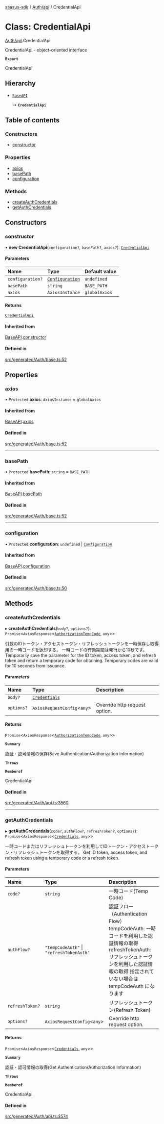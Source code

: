 [saasus-sdk](../README.md) / [Auth/api](../modules/Auth_api.md) / CredentialApi

# Class: CredentialApi

[Auth/api](../modules/Auth_api.md).CredentialApi

CredentialApi - object-oriented interface

**`Export`**

CredentialApi

## Hierarchy

- [`BaseAPI`](Auth_base.BaseAPI.md)

  ↳ **`CredentialApi`**

## Table of contents

### Constructors

- [constructor](Auth_api.CredentialApi.md#constructor)

### Properties

- [axios](Auth_api.CredentialApi.md#axios)
- [basePath](Auth_api.CredentialApi.md#basepath)
- [configuration](Auth_api.CredentialApi.md#configuration)

### Methods

- [createAuthCredentials](Auth_api.CredentialApi.md#createauthcredentials)
- [getAuthCredentials](Auth_api.CredentialApi.md#getauthcredentials)

## Constructors

### constructor

• **new CredentialApi**(`configuration?`, `basePath?`, `axios?`): [`CredentialApi`](Auth_api.CredentialApi.md)

#### Parameters

| Name | Type | Default value |
| :------ | :------ | :------ |
| `configuration?` | [`Configuration`](Auth_configuration.Configuration.md) | `undefined` |
| `basePath` | `string` | `BASE_PATH` |
| `axios` | `AxiosInstance` | `globalAxios` |

#### Returns

[`CredentialApi`](Auth_api.CredentialApi.md)

#### Inherited from

[BaseAPI](Auth_base.BaseAPI.md).[constructor](Auth_base.BaseAPI.md#constructor)

#### Defined in

[src/generated/Auth/base.ts:52](https://github.com/saasus-platform/saasus-sdk-javascript/blob/55abc15/src/generated/Auth/base.ts#L52)

## Properties

### axios

• `Protected` **axios**: `AxiosInstance` = `globalAxios`

#### Inherited from

[BaseAPI](Auth_base.BaseAPI.md).[axios](Auth_base.BaseAPI.md#axios)

#### Defined in

[src/generated/Auth/base.ts:52](https://github.com/saasus-platform/saasus-sdk-javascript/blob/55abc15/src/generated/Auth/base.ts#L52)

___

### basePath

• `Protected` **basePath**: `string` = `BASE_PATH`

#### Inherited from

[BaseAPI](Auth_base.BaseAPI.md).[basePath](Auth_base.BaseAPI.md#basepath)

#### Defined in

[src/generated/Auth/base.ts:52](https://github.com/saasus-platform/saasus-sdk-javascript/blob/55abc15/src/generated/Auth/base.ts#L52)

___

### configuration

• `Protected` **configuration**: `undefined` \| [`Configuration`](Auth_configuration.Configuration.md)

#### Inherited from

[BaseAPI](Auth_base.BaseAPI.md).[configuration](Auth_base.BaseAPI.md#configuration)

#### Defined in

[src/generated/Auth/base.ts:50](https://github.com/saasus-platform/saasus-sdk-javascript/blob/55abc15/src/generated/Auth/base.ts#L50)

## Methods

### createAuthCredentials

▸ **createAuthCredentials**(`body?`, `options?`): `Promise`\<`AxiosResponse`\<[`AuthorizationTempCode`](../interfaces/Auth_api.AuthorizationTempCode.md), `any`\>\>

引数のIDトークン・アクセストークン・リフレッシュトークンを一時保存し取得用の一時コードを返却する。 一時コードの有効期間は発行から10秒です。  Temporarily save the parameter for the ID token, access token, and refresh token and return a temporary code for obtaining. Temporary codes are valid for 10 seconds from issuance.

#### Parameters

| Name | Type | Description |
| :------ | :------ | :------ |
| `body?` | [`Credentials`](../interfaces/Auth_api.Credentials.md) |  |
| `options?` | `AxiosRequestConfig`\<`any`\> | Override http request option. |

#### Returns

`Promise`\<`AxiosResponse`\<[`AuthorizationTempCode`](../interfaces/Auth_api.AuthorizationTempCode.md), `any`\>\>

**`Summary`**

認証・認可情報の保存(Save Authentication/Authorization Information)

**`Throws`**

**`Memberof`**

CredentialApi

#### Defined in

[src/generated/Auth/api.ts:3560](https://github.com/saasus-platform/saasus-sdk-javascript/blob/55abc15/src/generated/Auth/api.ts#L3560)

___

### getAuthCredentials

▸ **getAuthCredentials**(`code?`, `authFlow?`, `refreshToken?`, `options?`): `Promise`\<`AxiosResponse`\<[`Credentials`](../interfaces/Auth_api.Credentials.md), `any`\>\>

一時コードまたはリフレッシュトークンを利用してIDトークン・アクセストークン・リフレッシュトークンを取得する。  Get ID token, access token, and refresh token using a temporary code or a refresh token.

#### Parameters

| Name | Type | Description |
| :------ | :------ | :------ |
| `code?` | `string` | 一時コード(Temp Code) |
| `authFlow?` | ``"tempCodeAuth"`` \| ``"refreshTokenAuth"`` | 認証フロー（Authentication Flow） tempCodeAuth: 一時コードを利用した認証情報の取得 refreshTokenAuth: リフレッシュトークンを利用した認証情報の取得 指定されていない場合は tempCodeAuth になります |
| `refreshToken?` | `string` | リフレッシュトークン(Refresh Token) |
| `options?` | `AxiosRequestConfig`\<`any`\> | Override http request option. |

#### Returns

`Promise`\<`AxiosResponse`\<[`Credentials`](../interfaces/Auth_api.Credentials.md), `any`\>\>

**`Summary`**

認証・認可情報の取得(Get Authentication/Authorization Information)

**`Throws`**

**`Memberof`**

CredentialApi

#### Defined in

[src/generated/Auth/api.ts:3574](https://github.com/saasus-platform/saasus-sdk-javascript/blob/55abc15/src/generated/Auth/api.ts#L3574)
